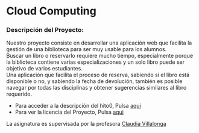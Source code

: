 # Cloud Computing
### Descripción del Proyecto:  
Nuestro proyecto consiste en desarrollar una aplicación web que facilita la gestión de una biblioteca para ser muy usable para los alumnos.  
Buscar un libro o reservarlo requiere mucho tiempo, especialmente porque la biblioteca contiene varias especializaciones y un solo libro puede ser objetivo de varios estudiantes.  
Una aplicación que facilita el proceso de reserva, sabiendo si el libro está disponible o no, y sabiendo la fecha de devolución, también es posible navegar por todas las disciplinas y obtener sugerencias similares al libro requerido.  
- Para acceder a la descripción del hito0, Pulsa [aqui](https://github.com/hamadabouhcida/cc_project/blob/main/docs/hito0.md) 
- Para ver la licencia del Proyecto, Pulsa [aqui](https://github.com/hamadabouhcida/cc_project/blob/main/licence.md)  

  
    
    
 La asignatura es supervisada por la profesora [Claudia Villalonga](https://github.com/cvillalonga)  
 
